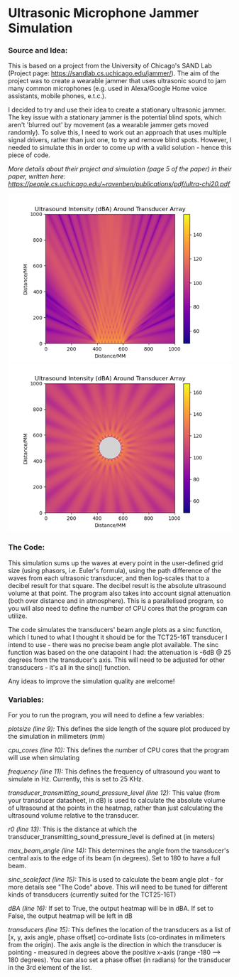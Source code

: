 # Ultrasonic Microphone Jammer Simulation #

### Source and Idea: ### 

This is based on a project from the University of Chicago's SAND Lab (Project page: <https://sandlab.cs.uchicago.edu/jammer/>). The aim of the project was to create a wearable jammer that uses ultrasonic sound to jam many common microphones (e.g. used in Alexa/Google Home voice assistants, mobile phones, e.t.c.).

I decided to try and use their idea to create a stationary ultrasonic jammer. The key issue with a stationary jammer is the potential blind spots, which aren't 'blurred out' by movement (as a wearable jammer gets moved randomly). To solve this, I need to work out an approach that uses multiple signal drivers, rather than just one, to try and remove blind spots. However, I needed to simulate this in order to come up with a valid solution - hence this piece of code.

_More details about their project and simulation (page 5 of the paper) in their paper, written here: <https://people.cs.uchicago.edu/~ravenben/publications/pdf/ultra-chi20.pdf>_

![Example image - 9 transducers, planar arrangment, no phase offsets](1_signal_9_transducers_planar.png)
![Example image - 24 transducers, ring arrangement, no phase offsets](1_signal_24_transducers_ring.png)

### The Code: ###

This simulation sums up the waves at every point in the user-defined grid size (using phasors, i.e. Euler's formula), using the path difference of the waves from each ultrasonic transducer, and then log-scales that to a decibel result for that square. The decibel result is the absolute ultrasound volume at that point. The program also takes into account signal attenuation (both over distance and in atmosphere). This is a parallelised program, so you will also need to define the number of CPU cores that the program can utilize.

The code simulates the transducers' beam angle plots as a sinc function, which I tuned to what I thought it should be for the TCT25-16T transducer I intend to use - there was no precise beam angle plot available. The sinc function was based on the one datapoint I had: the attenuation is -6dB @ 25 degrees from the transducer's axis. This will need to be adjusted for other transducers - it's all in the sinc() function.

Any ideas to improve the simulation quality are welcome!

### Variables: ###

For you to run the program, you will need to define a few variables:

_plotsize (line 9):_ This defines the side length of the square plot produced by the simulation in milimeters (mm)

_cpu_cores (line 10):_ This defines the number of CPU cores that the program will use when simulating

_frequency (line 11):_ This defines the frequency of ultrasound you want to simulate in Hz. Currently, this is set to 25 KHz.

_transducer_transmitting_sound_pressure_level (line 12):_ This value (from your transducer datasheet, in dB) is used to calculate the absolute volume of ultrasound at the points in the heatmap, rather than just calculating the ultrasound volume relative to the transducer.

_r0 (line 13):_ This is the distance at which the transducer_transmitting_sound_pressure_level is defined at (in meters)

_max_beam_angle (line 14):_ This determines the angle from the transducer's central axis to the edge of its beam (in degrees). Set to 180 to have a full beam.

_sinc_scalefact (line 15):_ This is used to calculate the beam angle plot - for more details see "The Code" above. This will need to be tuned for different kinds of transducers (currently suited for the TCT25-16T)

_dBA (line 16):_ If set to True, the output heatmap will be in dBA. If set to False, the output heatmap will be left in dB

_transducers (line 15):_ This defines the location of the transducers as a list of [x, y, axis angle, phase offset] co-ordinate lists (co-ordinates in milimeters from the origin). The axis angle is the direction in which the transducer is pointing - measured in degrees above the positive x-axis (range -180 --> 180 degrees). You can also set a phase offset (in radians) for the transducer in the 3rd element of the list.